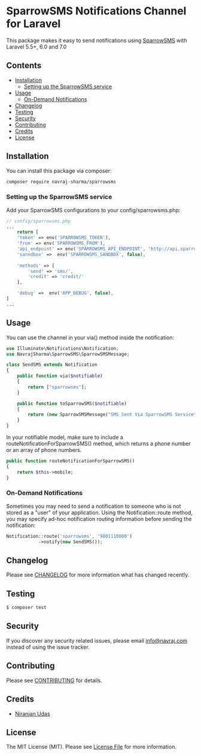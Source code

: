 # SparrowSMS Notifications Channel for Laravel

This package makes it easy to send notifications using [SparrowSMS](https://sparrowsms.readthedocs.io) with Laravel 5.5+, 6.0 and 7.0

## Contents

- [Installation](#installation)
	- [Setting up the SparrowSMS service](#setting-up-the-SparrowSMS-service)
- [Usage](#usage)
	- [ On-Demand Notifications](#on-demand-notifications)
- [Changelog](#changelog)
- [Testing](#testing)
- [Security](#security)
- [Contributing](#contributing)
- [Credits](#credits)
- [License](#license)


## Installation

You can install this package via composer:
``` bash
composer require navraj-sharma/sparrowsms
```

### Setting up the SparrowSMS service

Add your SparrowSMS configurations to your config/sparrowsms.php:

```php
// config/sparrowsms.php
...
    return [
    'token' => env('SPARROWSMS_TOKEN'), 
    'from' => env('SPARROWSMS_FROM'),
    'api_endpoint' => env('SPARROWSMS_API_ENDPOINT', 'http://api.sparrowsms.com/v2/'),
    'sanndbox' =>  env('SPARROWSMS_SANDBOX', false),
    
    'methods' => [
        'send' => 'sms/',
        'credit' => 'credit/'
    ],

    'debug' =>  env('APP_DEBUG', false),
]
...
```

## Usage

You can use the channel in your via() method inside the notification:

```php
use Illuminate\Notifications\Notification;
use NavrajSharma\SparrowSMS\SparrowSMSMessage;

class SendSMS extends Notification
{
    public function via($notifiable)
    {
        return ["sparrowsms"];
    }

    public function toSparrowSMS($notifiable)
    {
        return (new SparrowSMSMessage("SMS Sent Via SparrowSMS Service"));       
    }
}
```

In your notifiable model, make sure to include a routeNotificationForSparrowSMS() method, which returns a phone number or an array of phone numbers.

```php
public function routeNotificationForSparrowSMS()
{
    return $this->mobile;
}
```

### On-Demand Notifications
Sometimes you may need to send a notification to someone who is not stored as a "user" of your application. Using the Notification::route method, you may specify ad-hoc notification routing information before sending the notification:

```php
Notification::route('sparrowsms', '9801110000')                      
            ->notify(new SendSMS());
```

## Changelog

Please see [CHANGELOG](CHANGELOG.md) for more information what has changed recently.

## Testing

``` bash
$ composer test
```

## Security

If you discover any security related issues, please email info@navraj.com instead of using the issue tracker.

## Contributing

Please see [CONTRIBUTING](CONTRIBUTING.md) for details.

## Credits

- [Niranjan Udas](https://github.com/niranjan)


## License

The MIT License (MIT). Please see [License File](LICENSE.md) for more information.
